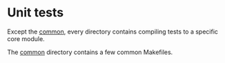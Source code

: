 # Unit tests

Except the [common](common), every directory contains compiling tests to a specific core module.

The [common](common) directory contains a few common Makefiles.
